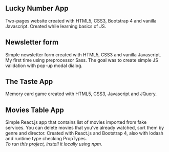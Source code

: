 ## Lucky Number App
Two-pages website created with HTML5, CSS3, Bootstrap 4 and vanilla Javascript. Created while learning basics of JS.

## Newsletter form 
Simple newsletter form created with HTML5, CSS3 and vanilla Javascript. My first time using preprocessor Sass. The goal was to create simple JS validation with pop-up modal dialog.

## The Taste App
Memory card game created with HTML5, CSS3, Javascript and JQuery. 

## Movies Table App
Simple React.js app that contains list of movies imported from fake services. You can delete movies that you've already watched, sort them by genre and director. Created with React.js and Bootstrap 4, also with lodash and runtime type checking PropTypes.
<br>
*To run this project, install it locally using npm.*

